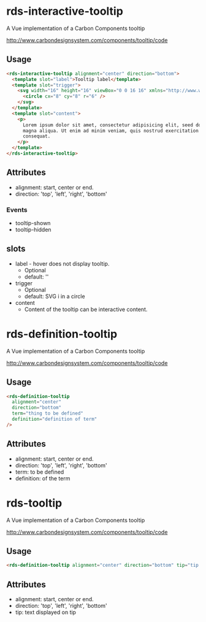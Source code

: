 # rds-interactive-tooltip

A Vue implementation of a Carbon Components tooltip

http://www.carbondesignsystem.com/components/tooltip/code

## Usage

```html
<rds-interactive-tooltip alignment="center" direction="bottom">
  <template slot="label">Tooltip label</template>
  <template slot="trigger">
    <svg width="16" height="16" viewBox="0 0 16 16" xmlns="http://www.w3.org/2000/svg">
      <circle cx="8" cy="8" r="6" />
    </svg>
  </template>
  <template slot="content">
    <p>
      Lorem ipsum dolor sit amet, consectetur adipisicing elit, seed do eiusmod tempor incididunt ut labore et dolore
      magna aliqua. Ut enim ad minim veniam, quis nostrud exercitation ullamco laboris nisi ut aliquip ex ea commodo
      consequat.
    </p>
  </template>
</rds-interactive-tooltip>
```

## Attributes

- alignment: start, center or end.
- direction: 'top', 'left', 'right', 'bottom'

### Events

- tooltip-shown
- tooltip-hidden

## slots

- label - hover does not display tooltip.
  - Optional
  - default: ''
- trigger
  - Optional
  - default: SVG i in a circle
- content
  - Content of the tooltip can be interactive content.

# rds-definition-tooltip

A Vue implementation of a Carbon Components tooltip

http://www.carbondesignsystem.com/components/tooltip/code

## Usage

```html
<rds-definition-tooltip
  alignment="center"
  direction="bottom"
  term="thing to be defined"
  definition="definition of term"
/>
```

## Attributes

- alignment: start, center or end.
- direction: 'top', 'left', 'right', 'bottom'
- term: to be defined
- definition: of the term

# rds-tooltip

A Vue implementation of a Carbon Components tooltip

http://www.carbondesignsystem.com/components/tooltip/code

## Usage

```html
<rds-definition-tooltip alignment="center" direction="bottom" tip="tip text" />
```

## Attributes

- alignment: start, center or end.
- direction: 'top', 'left', 'right', 'bottom'
- tip: text displayed on tip
